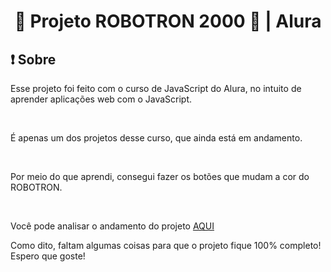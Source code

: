 <h1 align="center"> 🚧 Projeto ROBOTRON 2000 🚧 | Alura </h1>

<div>
  <h2>❗ Sobre</h2>
  <p> Esse projeto foi feito com o curso de JavaScript do Alura, no intuito de aprender aplicações web com o JavaScript.</p><br>
  <p>É apenas um dos projetos desse curso, que ainda está em andamento.</p><br>
  <p>Por meio do que aprendi, consegui fazer os botões que mudam a cor do ROBOTRON.</p><br>
  <p>Você pode analisar o andamento do projeto <a href="https://robotron-2000-eosin-one.vercel.app/">AQUI</a></p>
  <p>Como dito, faltam algumas coisas para que o projeto fique 100% completo! Espero que goste!</p>
   
  
</div>

